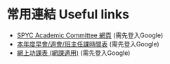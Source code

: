 # 常用連結 Useful links

- [SPYC Academic Committee 網頁](https://sites.google.com/school.pyc.edu.hk/spyc-academic/) (需先登入Google)
- [本年度早會/週會/班主任課時間表](https://docs.google.com/spreadsheets/d/1H6preyLu4dDpWtbuRlWOanbxTfqB_7MUH1wnrM7v2rc/edit?usp=sharing) (需先登入Google)
- [網上功課表 (網課適用)](https://docs.google.com/spreadsheets/d/e/2PACX-1vSbiq5_pyywdKzhsXqkCTGDyGrsJ17w-RTwOIm-jeQjnnWSNtPXmkyXjqRI5-5Lejn5uON1vrcia3ZC/pubhtml) (需先登入Google)